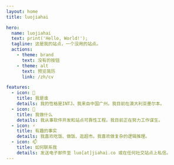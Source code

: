 ```yaml
---
layout: home
title: luojiahai

hero:
  name: luojiahai
  text: print('Hello, World!');
  tagline: 这是我的站点，一个没用的站点。
  actions:
    - theme: brand
      text: 没有的按钮
    - theme: alt
      text: 预览简历
      link: /zh/cv

features:
  - icon: 🤔
    title: 我是谁
    details: 我的性格是INTJ。我来自中国广州。我目前在澳大利亚墨尔本。
  - icon: 🔭
    title: 我做什么
    details: 我从事软件开发和站点可靠性工程。我目前正在努力工作谋生。
  - icon: ⚡
    title: 有趣的事实
    details: 我喜欢吃饭、做饭、逛超市。我喜欢做复杂的逻辑推理。
  - icon: 📫
    title: 如何联系我
    details: 发送电子邮件至 luo[at]jiahai.co 或在任何社交站点上私信。
---
```

